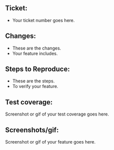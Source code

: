 ## Ticket:
- Your ticket number goes here.

## Changes:
- These are the changes.
- Your feature includes.

## Steps to Reproduce:
- These are the steps.
- To verify your feature.

## Test coverage:
Screenshot or gif of your test coverage goes here.

## Screenshots/gif:
Screenshot or gif of your feature goes here.
